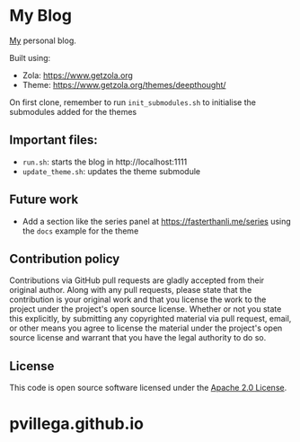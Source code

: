 # My Blog

[My](https://github.com/pvillega) personal blog.

Built using:

- Zola: https://www.getzola.org
- Theme: <https://www.getzola.org/themes/deepthought/>

On first clone, remember to run `init_submodules.sh` to initialise the submodules added for the themes
## Important files:

- `run.sh`: starts the blog in http://localhost:1111
- `update_theme.sh`: updates the theme submodule

## Future work

- Add a section like the series panel at https://fasterthanli.me/series using the `docs` example for the theme

## Contribution policy

Contributions via GitHub pull requests are gladly accepted from their original author. Along with any pull requests, please state that the contribution is your original work and that you license the work to the project under the project's open source license. Whether or not you state this explicitly, by submitting any copyrighted material via pull request, email, or other means you agree to license the material under the project's open source license and warrant that you have the legal authority to do so.

## License

This code is open source software licensed under the [Apache 2.0 License]("http://www.apache.org/licenses/LICENSE-2.0.html").
# pvillega.github.io
